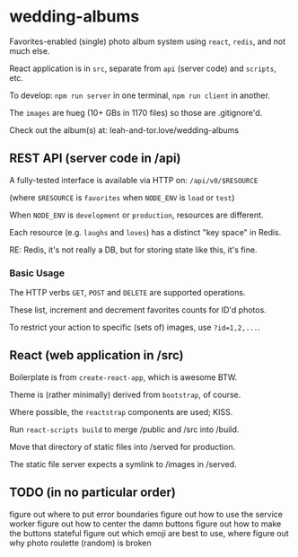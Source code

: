 # wedding-albums

Favorites-enabled (single) photo album system using `react`, `redis`, and not much else.

React application is in `src`, separate from `api` (server code) and `scripts`, etc.

To develop: `npm run server` in one terminal, `npm run client` in another.

The `images` are hueg (10+ GBs in 1170 files) so those are .gitignore'd.

Check out the album(s) at: leah-and-tor.love/wedding-albums

## REST API (server code in /api)

A fully-tested interface is available via HTTP on: `/api/v0/$RESOURCE`

(where `$RESOURCE` is `favorites` when `NODE_ENV` is `load` or `test`)

When `NODE_ENV` is `development` or `production`, resources are different.

Each resource (e.g. `laughs` and `loves`) has a distinct "key space" in Redis.

RE: Redis, it's not really a DB, but for storing state like this, it's fine.

### Basic Usage

The HTTP verbs `GET`, `POST` and `DELETE` are supported operations.

These list, increment and decrement favorites counts for ID'd photos.

To restrict your action to specific (sets of) images, use `?id=1,2,...`.

## React (web application in /src)

Boilerplate is from `create-react-app`, which is awesome BTW.

Theme is (rather minimally) derived from `bootstrap`, of course.

Where possible, the `reactstrap` components are used; KISS.

Run `react-scripts build` to merge /public and /src into /build.

Move that directory of static files into /served for production.

The static file server expects a symlink to /images in /served.

## TODO (in no particular order)

figure out where to put error boundaries
figure out how to use the service worker
figure out how to center the damn buttons
figure out how to make the buttons stateful
figure out which emoji are best to use, where
figure out why photo roulette (random) is broken
